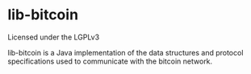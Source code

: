 lib-bitcoin
================

Licensed under the LGPLv3

lib-bitcoin is a Java implementation of the data structures and protocol specifications used to communicate with the bitcoin network.